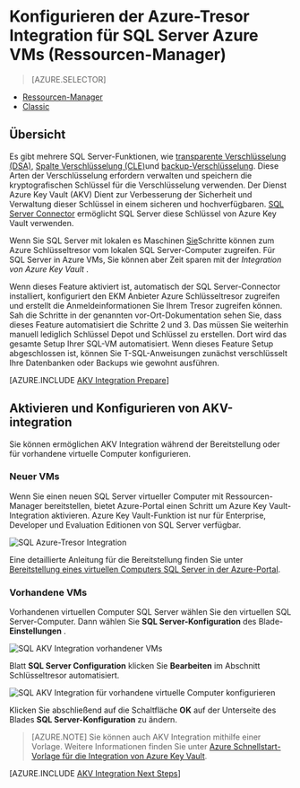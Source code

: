 <properties
    pageTitle="Konfigurieren der Azure-Tresor Integration für SQL Server Azure VMs (Ressourcen-Manager)"
    description="Informationen Sie zum Automatisieren der Konfiguration von SQL Server-Verschlüsselung für die Verwendung mit Azure Schlüssel. Dieses Thema erläutert die Azure Key Vault Integration mit SQL Server mit Ressourcen-Manager erstellte Maschinen verwenden."
    services="virtual-machines-windows"
    documentationCenter=""
    authors="rothja"
    manager="jhubbard"
    editor=""
    tags="azure-service-management"/>

<tags
    ms.service="virtual-machines-windows"
    ms.devlang="na"
    ms.topic="article"
    ms.tgt_pltfrm="vm-windows-sql-server"
    ms.workload="infrastructure-services"
    ms.date="10/25/2016"
    ms.author="jroth"/>

# <a name="configure-azure-key-vault-integration-for-sql-server-on-azure-vms-resource-manager"></a>Konfigurieren der Azure-Tresor Integration für SQL Server Azure VMs (Ressourcen-Manager)

> [AZURE.SELECTOR]
- [Ressourcen-Manager](virtual-machines-windows-ps-sql-keyvault.md)
- [Classic](virtual-machines-windows-classic-ps-sql-keyvault.md)

## <a name="overview"></a>Übersicht
Es gibt mehrere SQL Server-Funktionen, wie [transparente Verschlüsselung (DSA)](https://msdn.microsoft.com/library/bb934049.aspx), [Spalte Verschlüsselung (CLE)](https://msdn.microsoft.com/library/ms173744.aspx)und [backup-Verschlüsselung](https://msdn.microsoft.com/library/dn449489.aspx). Diese Arten der Verschlüsselung erfordern verwalten und speichern die kryptografischen Schlüssel für die Verschlüsselung verwenden. Der Dienst Azure Key Vault (AKV) Dient zur Verbesserung der Sicherheit und Verwaltung dieser Schlüssel in einem sicheren und hochverfügbaren. [SQL Server Connector](http://www.microsoft.com/download/details.aspx?id=45344) ermöglicht SQL Server diese Schlüssel von Azure Key Vault verwenden.

Wenn Sie SQL Server mit lokalen es Maschinen [Sie](https://msdn.microsoft.com/library/dn198405.aspx)Schritte können zum Azure Schlüsseltresor vom lokalen SQL Server-Computer zugreifen. Für SQL Server in Azure VMs, Sie können aber Zeit sparen mit der *Integration von Azure Key Vault* .

Wenn dieses Feature aktiviert ist, automatisch der SQL Server-Connector installiert, konfiguriert den EKM Anbieter Azure Schlüsseltresor zugreifen und erstellt die Anmeldeinformationen Sie Ihrem Tresor zugreifen können. Sah die Schritte in der genannten vor-Ort-Dokumentation sehen Sie, dass dieses Feature automatisiert die Schritte 2 und 3. Das müssen Sie weiterhin manuell lediglich Schlüssel Depot und Schlüssel zu erstellen. Dort wird das gesamte Setup Ihrer SQL-VM automatisiert. Wenn dieses Feature Setup abgeschlossen ist, können Sie T-SQL-Anweisungen zunächst verschlüsselt Ihre Datenbanken oder Backups wie gewohnt ausführen.

[AZURE.INCLUDE [AKV Integration Prepare](../../includes/virtual-machines-sql-server-akv-prepare.md)]

## <a name="enabling-and-configuring-akv-integration"></a>Aktivieren und Konfigurieren von AKV-integration
Sie können ermöglichen AKV Integration während der Bereitstellung oder für vorhandene virtuelle Computer konfigurieren.

### <a name="new-vms"></a>Neuer VMs
Wenn Sie einen neuen SQL Server virtueller Computer mit Ressourcen-Manager bereitstellen, bietet Azure-Portal einen Schritt um Azure Key Vault-Integration aktivieren. Azure Key Vault-Funktion ist nur für Enterprise, Developer und Evaluation Editionen von SQL Server verfügbar.

![SQL Azure-Tresor Integration](./media/virtual-machines-windows-ps-sql-keyvault/azure-sql-arm-akv.png)

Eine detaillierte Anleitung für die Bereitstellung finden Sie unter [Bereitstellung eines virtuellen Computers SQL Server in der Azure-Portal](virtual-machines-windows-portal-sql-server-provision.md).

### <a name="existing-vms"></a>Vorhandene VMs
Vorhandenen virtuellen Computer SQL Server wählen Sie den virtuellen SQL Server-Computer. Dann wählen Sie **SQL Server-Konfiguration** des Blade- **Einstellungen** .

![SQL AKV Integration vorhandener VMs](./media/virtual-machines-windows-ps-sql-keyvault/azure-sql-rm-akv-existing-vms.png)

Blatt **SQL Server Configuration** klicken Sie **Bearbeiten** im Abschnitt Schlüsseltresor automatisiert.

![SQL AKV Integration für vorhandene virtuelle Computer konfigurieren](./media/virtual-machines-windows-ps-sql-keyvault/azure-sql-rm-akv-configuration.png)

Klicken Sie abschließend auf die Schaltfläche **OK** auf der Unterseite des Blades **SQL Server-Konfiguration** zu ändern.

>[AZURE.NOTE] Sie können auch AKV Integration mithilfe einer Vorlage. Weitere Informationen finden Sie unter [Azure Schnellstart-Vorlage für die Integration von Azure Key Vault](https://github.com/Azure/azure-quickstart-templates/tree/master/101-vm-sql-existing-keyvault-update).

[AZURE.INCLUDE [AKV Integration Next Steps](../../includes/virtual-machines-sql-server-akv-next-steps.md)]
